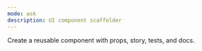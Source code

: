```yaml
---
mode: ask
description: UI component scaffolder
---
```

Create a reusable component with props, story, tests, and docs.
